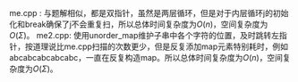 me.cpp : 与题解相似，都是双指针，虽然是两层循环，但是对于内层循环j的初始化和break确保了j不会重复扫，所以总体时间复杂度为$O(n)$，空间复杂度为$O(\Sigma)$。
me2.cpp: 使用unorder_map维护子串中各个字符的位置，及时跳转左指针，按道理说比me.cpp扫描的次数更少，但是反复添加map元素特别耗时，例如abcabcabcabcabc，一直在反复构造map。所以总体时间复杂度为$O(n)$，空间复杂度为$O(\Sigma)$。
